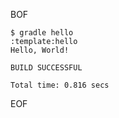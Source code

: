 BOF

    $ gradle hello
    :template:hello
    Hello, World!

    BUILD SUCCESSFUL

    Total time: 0.816 secs

EOF
